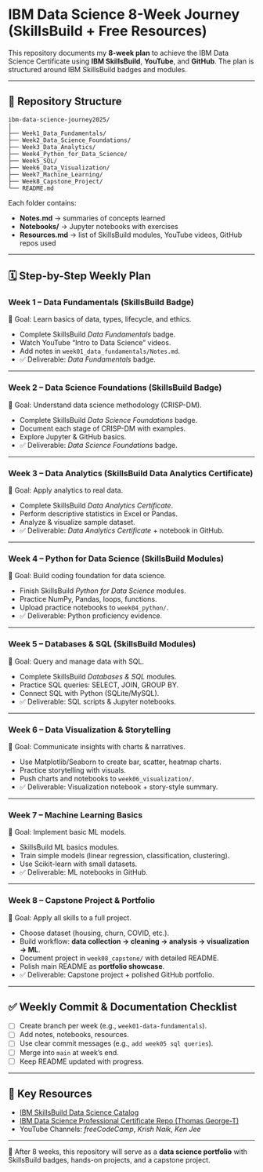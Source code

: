 # IBM Data Science 8-Week Journey (SkillsBuild + Free Resources)

This repository documents my **8-week plan** to achieve the IBM Data Science Certificate using **IBM SkillsBuild**, **YouTube**, and **GitHub**. The plan is structured around IBM SkillsBuild badges and modules.

---

## 📂 Repository Structure
```
ibm-data-science-journey2025/
│
├── Week1_Data_Fundamentals/
├── Week2_Data_Science_Foundations/
├── Week3_Data_Analytics/
├── Week4_Python_for_Data_Science/
├── Week5_SQL/
├── Week6_Data_Visualization/
├── Week7_Machine_Learning/
├── Week8_Capstone_Project/
└── README.md
```

Each folder contains:
- **Notes.md** → summaries of concepts learned
- **Notebooks/** → Jupyter notebooks with exercises
- **Resources.md** → list of SkillsBuild modules, YouTube videos, GitHub repos used

---

## 🗓️ Step-by-Step Weekly Plan

### Week 1 – Data Fundamentals (SkillsBuild Badge)
🎯 Goal: Learn basics of data, types, lifecycle, and ethics.  
- Complete SkillsBuild *Data Fundamentals* badge.  
- Watch YouTube “Intro to Data Science” videos.  
- Add notes in `week01_data_fundamentals/Notes.md`.  
- ✅ Deliverable: *Data Fundamentals* badge.

---

### Week 2 – Data Science Foundations (SkillsBuild Badge)
🎯 Goal: Understand data science methodology (CRISP-DM).  
- Complete SkillsBuild *Data Science Foundations* badge.  
- Document each stage of CRISP-DM with examples.  
- Explore Jupyter & GitHub basics.  
- ✅ Deliverable: *Data Science Foundations* badge.

---

### Week 3 – Data Analytics (SkillsBuild Data Analytics Certificate)
🎯 Goal: Apply analytics to real data.  
- Complete SkillsBuild *Data Analytics Certificate*.  
- Perform descriptive statistics in Excel or Pandas.  
- Analyze & visualize sample dataset.  
- ✅ Deliverable: *Data Analytics Certificate* + notebook in GitHub.

---

### Week 4 – Python for Data Science (SkillsBuild Modules)
🎯 Goal: Build coding foundation for data science.  
- Finish SkillsBuild *Python for Data Science* modules.  
- Practice NumPy, Pandas, loops, functions.  
- Upload practice notebooks to `week04_python/`.  
- ✅ Deliverable: Python proficiency evidence.

---

### Week 5 – Databases & SQL (SkillsBuild Modules)
🎯 Goal: Query and manage data with SQL.  
- Complete SkillsBuild *Databases & SQL* modules.  
- Practice SQL queries: SELECT, JOIN, GROUP BY.  
- Connect SQL with Python (SQLite/MySQL).  
- ✅ Deliverable: SQL scripts & Jupyter notebooks.

---

### Week 6 – Data Visualization & Storytelling
🎯 Goal: Communicate insights with charts & narratives.  
- Use Matplotlib/Seaborn to create bar, scatter, heatmap charts.  
- Practice storytelling with visuals.  
- Push charts and notebooks to `week06_visualization/`.  
- ✅ Deliverable: Visualization notebook + story-style summary.

---

### Week 7 – Machine Learning Basics
🎯 Goal: Implement basic ML models.  
- SkillsBuild ML basics modules.  
- Train simple models (linear regression, classification, clustering).  
- Use Scikit-learn with small datasets.  
- ✅ Deliverable: ML notebooks in GitHub.

---

### Week 8 – Capstone Project & Portfolio
🎯 Goal: Apply all skills to a full project.  
- Choose dataset (housing, churn, COVID, etc.).  
- Build workflow: **data collection → cleaning → analysis → visualization → ML**.  
- Document project in `week08_capstone/` with detailed README.  
- Polish main README as **portfolio showcase**.  
- ✅ Deliverable: Capstone project + polished GitHub portfolio.

---

## ✅ Weekly Commit & Documentation Checklist
- [ ] Create branch per week (e.g., `week01-data-fundamentals`).
- [ ] Add notes, notebooks, resources.
- [ ] Use clear commit messages (e.g., `add week05 sql queries`).
- [ ] Merge into `main` at week’s end.
- [ ] Keep README updated with progress.

---

## 🔗 Key Resources
- [IBM SkillsBuild Data Science Catalog](https://skillsbuild.org/students/course-catalog/data-science)
- [IBM Data Science Professional Certificate Repo (Thomas George-T)](https://github.com/Thomas-George-T/IBM-Data-Science-Professional-Certification)
- YouTube Channels: *freeCodeCamp*, *Krish Naik*, *Ken Jee*

---

🚀 After 8 weeks, this repository will serve as a **data science portfolio** with SkillsBuild badges, hands-on projects, and a capstone project.
